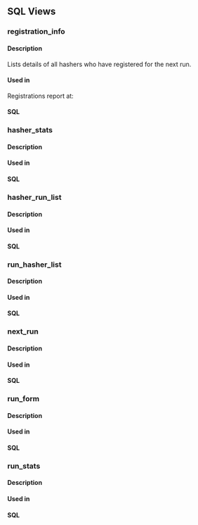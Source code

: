 


## SQL Views

### registration_info
#### Description
Lists details of all hashers who have registered for the next run.
#### Used in
Registrations report at:

#### SQL


### hasher_stats
#### Description

#### Used in

#### SQL
### hasher_run_list
#### Description

#### Used in

#### SQL

### run_hasher_list
#### Description

#### Used in

#### SQL
### next_run
#### Description

#### Used in

#### SQL
### run_form
#### Description

#### Used in

#### SQL
### run_stats
#### Description

#### Used in

#### SQL

<!--stackedit_data:
eyJoaXN0b3J5IjpbMTUyNzEzMDAxMCwxMjcwNDk0MTUxXX0=
-->